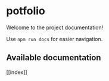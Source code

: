 # potfolio

Welcome to the project documentation!

Use `npm run docs` for easier navigation.

## Available documentation

[[index]]

